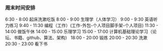 ### 周末时间安排
6:30 - 8:00  起床洗漱吃饭
8:00 - 9:00  生理学（人体学习）
9:00 - 9:30  英语听力练习
9:40 - 11:30 编程（工作）(工作-外包-个人项目脚手架-个人项目)
11:30 - 14:00 做饭午休
14:00 - 15:00 乐理学习
15:00 - 17:00 计算机基础理论学习（论坛、书籍、github、算法、架构）
18:00 - 20:00 锻炼
20:00 - 20:30 洗漱
20:30 - 23:00 看下书